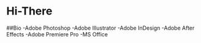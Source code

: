 # Hi-There
##Bio
-Adobe Photoshop
-Adobe Illustrator
-Adobe InDesign
-Adobe After Effects
-Adobe Premiere Pro
-MS Office
